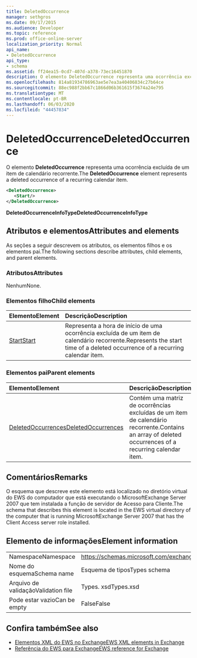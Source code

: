 ```yaml
---
title: DeletedOccurrence
manager: sethgros
ms.date: 09/17/2015
ms.audience: Developer
ms.topic: reference
ms.prod: office-online-server
localization_priority: Normal
api_name:
- DeletedOccurrence
api_type:
- schema
ms.assetid: ff24ea15-0cd7-407d-a378-73ec16451870
description: O elemento DeletedOccurrence representa uma ocorrência excluída de um item de calendário recorrente.
ms.openlocfilehash: 814a81934786963ae5e7ea3a40406834c27b64ce
ms.sourcegitcommit: 88ec988f2bb67c1866d06b361615f3674a24e795
ms.translationtype: MT
ms.contentlocale: pt-BR
ms.lasthandoff: 06/03/2020
ms.locfileid: "44457834"
---
```

# <a name="deletedoccurrence"></a><span data-ttu-id="3c7b4-103">DeletedOccurrence</span><span class="sxs-lookup"><span data-stu-id="3c7b4-103">DeletedOccurrence</span></span>

<span data-ttu-id="3c7b4-104">O elemento **DeletedOccurrence** representa uma ocorrência excluída de um item de calendário recorrente.</span><span class="sxs-lookup"><span data-stu-id="3c7b4-104">The **DeletedOccurrence** element represents a deleted occurrence of a recurring calendar item.</span></span> 
  
```xml
<DeletedOccurrence>
   <Start/>
</DeletedOccurrence>
```

 <span data-ttu-id="3c7b4-105">**DeletedOccurrenceInfoType**</span><span class="sxs-lookup"><span data-stu-id="3c7b4-105">**DeletedOccurrenceInfoType**</span></span>
## <a name="attributes-and-elements"></a><span data-ttu-id="3c7b4-106">Atributos e elementos</span><span class="sxs-lookup"><span data-stu-id="3c7b4-106">Attributes and elements</span></span>

<span data-ttu-id="3c7b4-107">As seções a seguir descrevem os atributos, os elementos filhos e os elementos pai.</span><span class="sxs-lookup"><span data-stu-id="3c7b4-107">The following sections describe attributes, child elements, and parent elements.</span></span>
  
### <a name="attributes"></a><span data-ttu-id="3c7b4-108">Atributos</span><span class="sxs-lookup"><span data-stu-id="3c7b4-108">Attributes</span></span>

<span data-ttu-id="3c7b4-109">Nenhum</span><span class="sxs-lookup"><span data-stu-id="3c7b4-109">None.</span></span>
  
### <a name="child-elements"></a><span data-ttu-id="3c7b4-110">Elementos filho</span><span class="sxs-lookup"><span data-stu-id="3c7b4-110">Child elements</span></span>

|<span data-ttu-id="3c7b4-111">**Elemento**</span><span class="sxs-lookup"><span data-stu-id="3c7b4-111">**Element**</span></span>|<span data-ttu-id="3c7b4-112">**Descrição**</span><span class="sxs-lookup"><span data-stu-id="3c7b4-112">**Description**</span></span>|
|:-----|:-----|
|[<span data-ttu-id="3c7b4-113">Start</span><span class="sxs-lookup"><span data-stu-id="3c7b4-113">Start</span></span>](start.md) <br/> |<span data-ttu-id="3c7b4-114">Representa a hora de início de uma ocorrência excluída de um item de calendário recorrente.</span><span class="sxs-lookup"><span data-stu-id="3c7b4-114">Represents the start time of a deleted occurrence of a recurring calendar item.</span></span>  <br/> |
   
### <a name="parent-elements"></a><span data-ttu-id="3c7b4-115">Elementos pai</span><span class="sxs-lookup"><span data-stu-id="3c7b4-115">Parent elements</span></span>

|<span data-ttu-id="3c7b4-116">**Elemento**</span><span class="sxs-lookup"><span data-stu-id="3c7b4-116">**Element**</span></span>|<span data-ttu-id="3c7b4-117">**Descrição**</span><span class="sxs-lookup"><span data-stu-id="3c7b4-117">**Description**</span></span>|
|:-----|:-----|
|[<span data-ttu-id="3c7b4-118">DeletedOccurrences</span><span class="sxs-lookup"><span data-stu-id="3c7b4-118">DeletedOccurrences</span></span>](deletedoccurrences.md) <br/> |<span data-ttu-id="3c7b4-119">Contém uma matriz de ocorrências excluídas de um item de calendário recorrente.</span><span class="sxs-lookup"><span data-stu-id="3c7b4-119">Contains an array of deleted occurrences of a recurring calendar item.</span></span>  <br/> |
   
## <a name="remarks"></a><span data-ttu-id="3c7b4-120">Comentários</span><span class="sxs-lookup"><span data-stu-id="3c7b4-120">Remarks</span></span>

<span data-ttu-id="3c7b4-121">O esquema que descreve este elemento está localizado no diretório virtual do EWS do computador que está executando o MicrosoftExchange Server 2007 que tem instalada a função de servidor de Acesso para Cliente.</span><span class="sxs-lookup"><span data-stu-id="3c7b4-121">The schema that describes this element is located in the EWS virtual directory of the computer that is running MicrosoftExchange Server 2007 that has the Client Access server role installed.</span></span>
  
## <a name="element-information"></a><span data-ttu-id="3c7b4-122">Elemento de informações</span><span class="sxs-lookup"><span data-stu-id="3c7b4-122">Element information</span></span>

|||
|:-----|:-----|
|<span data-ttu-id="3c7b4-123">Namespace</span><span class="sxs-lookup"><span data-stu-id="3c7b4-123">Namespace</span></span>  <br/> |https://schemas.microsoft.com/exchange/services/2006/types  <br/> |
|<span data-ttu-id="3c7b4-124">Nome do esquema</span><span class="sxs-lookup"><span data-stu-id="3c7b4-124">Schema name</span></span>  <br/> |<span data-ttu-id="3c7b4-125">Esquema de tipos</span><span class="sxs-lookup"><span data-stu-id="3c7b4-125">Types schema</span></span>  <br/> |
|<span data-ttu-id="3c7b4-126">Arquivo de validação</span><span class="sxs-lookup"><span data-stu-id="3c7b4-126">Validation file</span></span>  <br/> |<span data-ttu-id="3c7b4-127">Types. xsd</span><span class="sxs-lookup"><span data-stu-id="3c7b4-127">Types.xsd</span></span>  <br/> |
|<span data-ttu-id="3c7b4-128">Pode estar vazio</span><span class="sxs-lookup"><span data-stu-id="3c7b4-128">Can be empty</span></span>  <br/> |<span data-ttu-id="3c7b4-129">False</span><span class="sxs-lookup"><span data-stu-id="3c7b4-129">False</span></span>  <br/> |
   
## <a name="see-also"></a><span data-ttu-id="3c7b4-130">Confira também</span><span class="sxs-lookup"><span data-stu-id="3c7b4-130">See also</span></span>

- [<span data-ttu-id="3c7b4-131">Elementos XML do EWS no Exchange</span><span class="sxs-lookup"><span data-stu-id="3c7b4-131">EWS XML elements in Exchange</span></span>](ews-xml-elements-in-exchange.md)  
- [<span data-ttu-id="3c7b4-132">Referência do EWS para Exchange</span><span class="sxs-lookup"><span data-stu-id="3c7b4-132">EWS reference for Exchange</span></span>](ews-reference-for-exchange.md)

